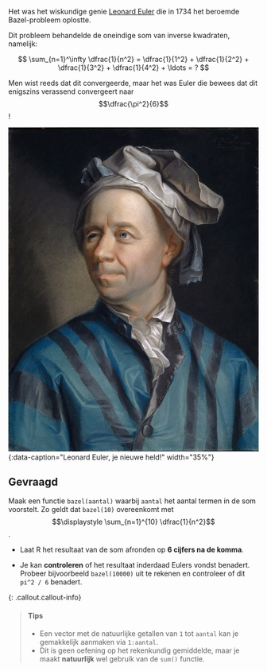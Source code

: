 Het was het wiskundige genie <a href="https://en.wikipedia.org/wiki/Leonhard_Euler" target="_blank">Leonard Euler</a> die in 1734 het beroemde Bazel-probleem oplostte.

Dit probleem behandelde de oneindige som van inverse kwadraten, namelijk:

$$
 \sum_{n=1}^\infty \dfrac{1}{n^2} = \dfrac{1}{1^2} + \dfrac{1}{2^2} + \dfrac{1}{3^2} + \dfrac{1}{4^2} + \ldots = ?
$$

Men wist reeds dat dit convergeerde, maar het was Euler die bewees dat dit enigszins verassend convergeert naar $$\dfrac{\pi^2}{6}$$!

![Leonard Euler, je nieuwe held!](media/Leonhard_Euler.jpg "Leonard Euler, schilderij door Jakob Handmann."){:data-caption="Leonard Euler, je nieuwe held!" width="35%"}

## Gevraagd

Maak een functie `bazel(aantal)` waarbij `aantal` het aantal termen in de som voorstelt. Zo geldt dat `bazel(10)` overeenkomt met $$\displaystyle \sum_{n=1}^{10} \dfrac{1}{n^2}$$.

- Laat R het resultaat van de som afronden op **6 cijfers na de komma**.

- Je kan **controleren** of het resultaat inderdaad Eulers vondst benadert. Probeer bijvoorbeeld `bazel(10000)` uit te rekenen en controleer of dit `pi^2 / 6` benadert.

 
{: .callout.callout-info}
>#### Tips
>
> - Een vector met de natuurlijke getallen van `1` tot `aantal` kan je gemakkelijk aanmaken via `1:aantal`.
> - Dit is geen oefening op het rekenkundig gemiddelde, maar je maakt **natuurlijk** wel gebruik van de `sum()` functie.